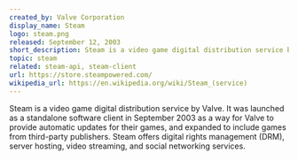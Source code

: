 ```yaml
---
created_by: Valve Corporation
display_name: Steam 
logo: steam.png
released: September 12, 2003
short_description: Steam is a video game digital distribution service by Valve Corporation.
topic: steam
related: steam-api, steam-client
url: https://store.steampowered.com/
wikipedia_url: https://en.wikipedia.org/wiki/Steam_(service)
---
```

Steam is a video game digital distribution service by Valve. It was launched as a standalone software client in September 2003 as a way for Valve to provide automatic updates for their games, and expanded to include games from third-party publishers. Steam offers digital rights management (DRM), server hosting, video streaming, and social networking services. 